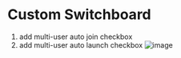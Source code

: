 # Custom Switchboard
1. add multi-user auto join checkbox
2. add multi-user auto launch checkbox
![image](https://user-images.githubusercontent.com/7100861/146772949-522c0e23-401e-4861-8b10-b2c5b47a7d44.png)
